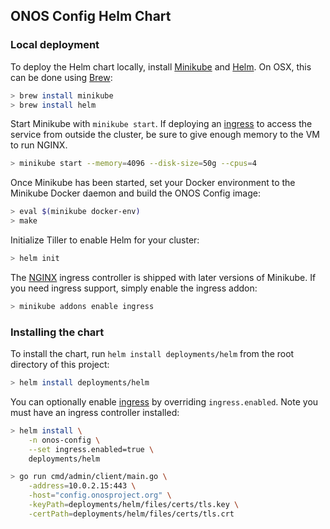 ## ONOS Config Helm Chart

### Local deployment

To deploy the Helm chart locally, install [Minikube] and [Helm]. On OSX, this can be done
using [Brew]:

```bash
> brew install minikube
> brew install helm
```

Start Minikube with `minikube start`. If deploying an [ingress] to access the service
from outside the cluster, be sure to give enough memory to the VM to run NGINX.

```bash
> minikube start --memory=4096 --disk-size=50g --cpus=4
```

Once Minikube has been started, set your Docker environment to the Minikube Docker
daemon and build the ONOS Config image:

```bash
> eval $(minikube docker-env)
> make
```

Initialize Tiller to enable Helm for your cluster:

```bash
> helm init
```

The [NGINX] ingress controller is shipped with later versions of Minikube. If you
need ingress support, simply enable the ingress addon:

```bash
> minikube addons enable ingress
```

### Installing the chart

To install the chart, run `helm install deployments/helm` from the root
directory of this project:

```bash
> helm install deployments/helm
```

You can optionally enable [ingress] by overriding `ingress.enabled`. Note you must
have an ingress controller installed:

```bash
> helm install \
    -n onos-config \
    --set ingress.enabled=true \
    deployments/helm
```

```bash
> go run cmd/admin/client/main.go \
    -address=10.0.2.15:443 \
    -host="config.onosproject.org" \
    -keyPath=deployments/helm/files/certs/tls.key \
    -certPath=deployments/helm/files/certs/tls.crt
```

[Brew]: https://brew.sh/
[Helm]: https://helm.sh/
[Minikube]: https://kubernetes.io/docs/setup/minikube/
[NGINX]: https://www.nginx.com/
[ingress]: https://kubernetes.io/docs/concepts/services-networking/ingress/
